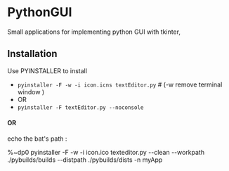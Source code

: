 # PythonGUI

Small applications for implementing python GUI with tkinter,



## Installation

Use PYINSTALLER to install

- `pyinstaller -F -w -i icon.icns textEditor.py`   # (-w remove terminal window )
- OR
- `pyinstaller -F textEditor.py --noconsole`



#### OR

echo the bat's path :

%~dp0
pyinstaller -F -w -i icon.ico texteditor.py --clean --workpath ./pybuilds/builds --distpath ./pybuilds/dists -n myApp


##
